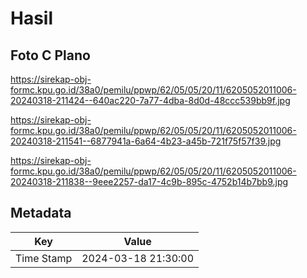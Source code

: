 # Hasil

## Foto C Plano

https://sirekap-obj-formc.kpu.go.id/38a0/pemilu/ppwp/62/05/05/20/11/6205052011006-20240318-211424--640ac220-7a77-4dba-8d0d-48ccc539bb9f.jpg

https://sirekap-obj-formc.kpu.go.id/38a0/pemilu/ppwp/62/05/05/20/11/6205052011006-20240318-211541--6877941a-6a64-4b23-a45b-721f75f57f39.jpg

https://sirekap-obj-formc.kpu.go.id/38a0/pemilu/ppwp/62/05/05/20/11/6205052011006-20240318-211838--9eee2257-da17-4c9b-895c-4752b14b7bb9.jpg


## Metadata

| Key        | Value               |
| ---------- | ------------------- |
| Time Stamp | 2024-03-18 21:30:00 |



